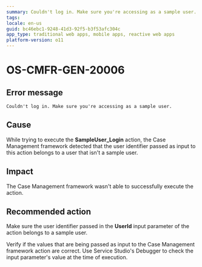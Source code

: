 ```yaml
---
summary: Couldn't log in. Make sure you're accessing as a sample user.
tags:
locale: en-us
guid: bc46ebc1-9248-41d3-92f5-b3f53afc304c
app_type: traditional web apps, mobile apps, reactive web apps
platform-version: o11
---
```


# OS-CMFR-GEN-20006

## Error message

`Couldn't log in. Make sure you're accessing as a sample user.`

## Cause

While trying to execute the **SampleUser_Login** action, the Case Management framework detected that the user identifier passed as input to this action belongs to a user that isn't a sample user.

## Impact

The Case Management framework wasn't able to successfully execute the action.

## Recommended action

Make sure the user identifier passed in the **UserId** input parameter of the action belongs to a sample user.

Verify if the values that are being passed as input to the Case Management framework action are correct. Use Service Studio's Debugger to check the input parameter's value at the time of execution.
